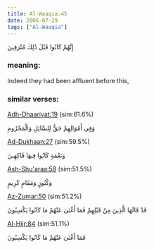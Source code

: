 ```yaml
---
title: Al-Waaqia:45
date: 2006-07-29
tags: ["Al-Waaqia"]
---
```

إِنَّهُمْ كَانُوا قَبْلَ ذَٰلِكَ مُتْرَفِينَ
### meaning: 
Indeed they had been affluent before this,
### similar verses: 

[Adh-Dhaariyat:19](/51/19) (sim:61.6%)

وَفِي أَمْوَالِهِمْ حَقٌّ لِلسَّائِلِ وَالْمَحْرُومِ

[Ad-Dukhaan:27](/44/27) (sim:59.5%)

وَنَعْمَةٍ كَانُوا فِيهَا فَاكِهِينَ

[Ash-Shu'araa:58](/26/58) (sim:51.5%)

وَكُنُوزٍ وَمَقَامٍ كَرِيمٍ

[Az-Zumar:50](/39/50) (sim:51.2%)

قَدْ قَالَهَا الَّذِينَ مِنْ قَبْلِهِمْ فَمَا أَغْنَىٰ عَنْهُمْ مَا كَانُوا يَكْسِبُونَ

[Al-Hijr:84](/15/84) (sim:51.1%)

فَمَا أَغْنَىٰ عَنْهُمْ مَا كَانُوا يَكْسِبُونَ
